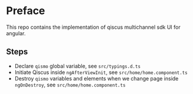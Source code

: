 # Preface

This repo contains the implementation of qiscus multichannel sdk UI for angular.

## Steps
- Declare `qismo` global variable, see `src/typings.d.ts`
- Initiate Qiscus inside `ngAfterViewInit`, see `src/home/home.component.ts`
- Destroy `qismo` variables and elements when we change page inside `ngOnDestroy`, see `src/home/home.component.ts`